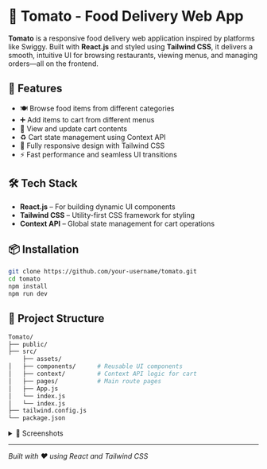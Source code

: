 
# 🍅 Tomato - Food Delivery Web App

**Tomato** is a responsive food delivery web application inspired by platforms like Swiggy. Built with **React.js** and styled using **Tailwind CSS**, it delivers a smooth, intuitive UI for browsing restaurants, viewing menus, and managing orders—all on the frontend.

## 🚀 Features

- 🍽 Browse food items from different categories
- ➕ Add items to cart from different menus
- 🛒 View and update cart contents
- ♻️ Cart state management using Context API
- 💅 Fully responsive design with Tailwind CSS
- ⚡ Fast performance and seamless UI transitions

## 🛠 Tech Stack

- **React.js** – For building dynamic UI components
- **Tailwind CSS** – Utility-first CSS framework for styling
- **Context API** – Global state management for cart operations

## 📦 Installation

```bash
git clone https://github.com/your-username/tomato.git
cd tomato
npm install
npm run dev
```

## 📁 Project Structure

```bash
Tomato/
├── public/
├── src/        
    ├── assets/ 
│   ├── components/      # Reusable UI components
│   ├── context/         # Context API logic for cart
│   ├── pages/           # Main route pages
│   ├── App.js
│   └── index.js
│   └── index.js
├── tailwind.config.js
└── package.json
```

<details>
  <summary>📸 Screenshots</summary>

  ### 📱 Mobile View  
  [![Tomato Mobile](https://res.cloudinary.com/dtkpydgtx/image/upload/v1750342205/tomato-home-mobile_erkj6y.png)](https://res.cloudinary.com/dtkpydgtx/image/upload/v1750342205/tomato-home-mobile_erkj6y.png)

  ### 🖥️ Desktop View  
  [![Tomato Desktop](https://res.cloudinary.com/dtkpydgtx/image/upload/v1750342206/tomato-home-desktop_xorxlp.png)](https://res.cloudinary.com/dtkpydgtx/image/upload/v1750342206/tomato-home-desktop_xorxlp.png)

</details>

---
_Built with ❤️ using React and Tailwind CSS_
